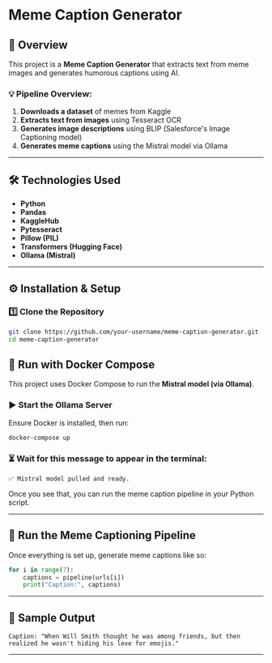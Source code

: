 

# Meme Caption Generator  

## 📌 Overview  
This project is a **Meme Caption Generator** that extracts text from meme images and generates humorous captions using AI.  

### 💡 Pipeline Overview:  
1. **Downloads a dataset** of memes from Kaggle  
2. **Extracts text from images** using Tesseract OCR  
3. **Generates image descriptions** using BLIP (Salesforce's Image Captioning model)  
4. **Generates meme captions** using the Mistral model via Ollama  

---

## 🛠️ Technologies Used  
- **Python**  
- **Pandas**  
- **KaggleHub**  
- **Pytesseract**  
- **Pillow (PIL)**  
- **Transformers (Hugging Face)**  
- **Ollama (Mistral)**  

---

## ⚙️ Installation & Setup  

### 1️⃣ Clone the Repository  
```bash
git clone https://github.com/your-username/meme-caption-generator.git  
cd meme-caption-generator  
```


## 🐳 Run with Docker Compose  

This project uses Docker Compose to run the **Mistral model (via Ollama)**.

### ▶️ Start the Ollama Server  
Ensure Docker is installed, then run:
```bash
docker-compose up
```

### ⏳ Wait for this message to appear in the terminal:
```
✅ Mistral model pulled and ready.
```

Once you see that, you can run the meme caption pipeline in your Python script.

---

## 🧠 Run the Meme Captioning Pipeline  
Once everything is set up, generate meme captions like so:
```python
for i in range(7):
    captions = pipeline(urls[i])
    print("Caption:", captions)
```

---

## 🎯 Sample Output  
```
Caption: "When Will Smith thought he was among friends, but then realized he wasn't hiding his love for emojis."
```

---

